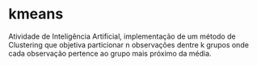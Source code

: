 # kmeans
Atividade de Inteligência Artificial, implementação de um método de Clustering que objetiva particionar n observações dentre k grupos onde cada observação pertence ao grupo mais próximo da média.
